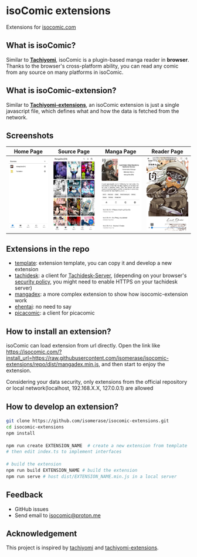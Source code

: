 # isoComic extensions

Extensions for [isocomic.com](https://isocomic.com)

## What is isoComic?

Similar to [**Tachiyomi**](https://github.com/tachiyomiorg/tachiyomi), isoComic is a plugin-based manga reader in **browser**. Thanks to the browser's cross-platform ability, you can read any comic from any source on many platforms in isoComic.

## What is isoComic-extension?

Similar to [**Tachiyomi-extensions**](https://github.com/tachiyomiorg/tachiyomi-extensions), an isoComic extension is just a single javascript file, which defines what and how the data is fetched from the network.

## Screenshots
| Home Page | Source Page | Manga Page | Reader Page |
|----|----|----|----|
|![Home Page](https://github.com/isomerase/isocomic-extensions/raw/repo/screenshots/isocomic.com_1.webp)|![Source Page](https://github.com/isomerase/isocomic-extensions/raw/repo/screenshots/isocomic.com_2.webp)|![Manga Page](https://github.com/isomerase/isocomic-extensions/raw/repo/screenshots/isocomic.com_3.webp)|![Reader Page](https://github.com/isomerase/isocomic-extensions/raw/repo/screenshots/isocomic.com_4.webp)|

## Extensions in the repo

- [template](https://isocomic.com/?install_url=https://raw.githubusercontent.com/isomerase/isocomic-extensions/repo/dist/template.min.js): extension template, you can copy it and develop a new extension
- [tachidesk](https://isocomic.com/?install_url=https://raw.githubusercontent.com/isomerase/isocomic-extensions/repo/dist/tachidesk.min.js): a client for [Tachidesk-Server](https://github.com/Suwayomi/Tachidesk-Server), (depending on your browser's [security policy](https://developer.mozilla.org/en-US/docs/Web/Security/Mixed_content), you might need to enable HTTPS on your tachidesk server)
- [mangadex](https://isocomic.com/?install_url=https://raw.githubusercontent.com/isomerase/isocomic-extensions/repo/dist/mangadex.min.js): a more complex extension to show how isocomic-extension work
- [ehentai](https://isocomic.com/?install_url=https://raw.githubusercontent.com/isomerase/isocomic-extensions/repo/dist/ehentai.min.js): no need to say
- [picacomic](https://isocomic.com/?install_url=https://raw.githubusercontent.com/isomerase/isocomic-extensions/repo/dist/picacomic.min.js): a client for picacomic

## How to install an extension?

isoComic can load extension from url directly. Open the link like https://isocomic.com/?install_url=https://raw.githubusercontent.com/isomerase/isocomic-extensions/repo/dist/mangadex.min.js, and then start to enjoy the extension.

Considering your data security, only extensions from the official repository or local network(localhost, 192.168.X.X, 127.0.0.1) are allowed

## How to develop an extension?
```bash
git clone https://github.com/isomerase/isocomic-extensions.git
cd isocomic-extensions
npm install

npm run create EXTENSION_NAME  # create a new extension from template
# then edit index.ts to implement interfaces

# build the extension
npm run build EXTENSION_NAME # build the extension
npm run serve # host dist/EXTENSION_NAME.min.js in a local server
```

## Feedback

- GitHub issues
- Send email to [isocomic@proton.me](mailto:isocomic@proton.me)

## Acknowledgement

This project is inspired by [tachiyomi](https://github.com/tachiyomiorg/tachiyomi) and [tachiyomi-extensions](https://github.com/tachiyomiorg/tachiyomi-extensions).
